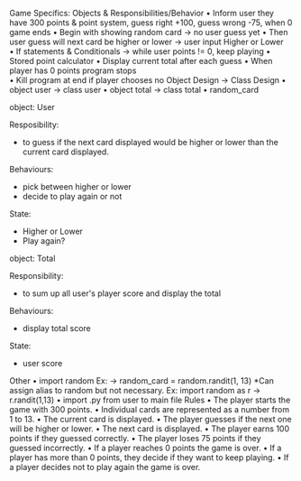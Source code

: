 Game Specifics:
Objects & Responsibilities/Behavior
•	Inform user they have 300 points & point system, guess right +100, guess wrong -75, when 0 game ends
•	Begin with showing random card -> no user guess yet
•	Then user guess will next card be higher or lower -> user input Higher or Lower  
•	If statements & Conditionals -> while user points != 0, keep playing 
•	Stored point calculator 
•	Display current total after each guess
•	When player has 0 points program stops  
•	Kill program at end if player chooses no 
Object Design -> Class Design 
•	object user -> class user 
•	object total -> class total
•	random_card 

object: User

Resposibility:
- to guess if the next card displayed would be higher or lower than the current card displayed.

Behaviours:
- pick between higher or lower
- decide to play again or not

State:
- Higher or Lower
- Play again?

object: Total

Responsibility:
- to sum up all user's player score and display the total

Behaviours:
- display total score

State:
- user score

Other
•	import random Ex: -> random_card = random.randit(1, 13) *Can assign alias to random but not necessary. Ex: import random as r -> r.randit(1,13)
•	import .py from user to main file 
Rules
•	The player starts the game with 300 points.
•	Individual cards are represented as a number from 1 to 13.
•	The current card is displayed.
•	The player guesses if the next one will be higher or lower.
•	The next card is displayed.
•	The player earns 100 points if they guessed correctly.
•	The player loses 75 points if they guessed incorrectly.
•	If a player reaches 0 points the game is over.
•	If a player has more than 0 points, they decide if they want to keep playing.
•	If a player decides not to play again the game is over.
